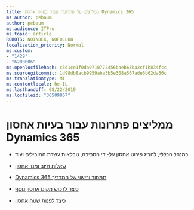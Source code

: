 ```yaml
---
title: ממליצים על פתרונות עבור בעיות אחסון Dynamics 365
ms.author: pebaum
author: pebaum
ms.audience: ITPro
ms.topic: article
ROBOTS: NOINDEX, NOFOLLOW
localization_priority: Normal
ms.custom:
- "1429"
- "6200006"
ms.openlocfilehash: c3d1ce1f0da0710772456baeb63ba2cf1b834fcc
ms.sourcegitcommit: 1d98db8acb9959aba3b5e308a567ade6b62da56c
ms.translationtype: MT
ms.contentlocale: he-IL
ms.lasthandoff: 08/22/2019
ms.locfileid: "36509867"
---
```

# <a name="recommend-solutions-for-dynamics-365-storage-issues"></a>ממליצים פתרונות עבור בעיות אחסון Dynamics 365

* כמנהל הכללי, להציג פירוט אחסון על-ידי הסביבה, טבלאות עשרת המובילים ועוד

* [שאלות חיוב ומנוי אחסון](https://docs.microsoft.com/dynamics365/customer-engagement/admin/contact-information-microsoft-dynamics-365-online-billing-support)

* [Dynamics 365 תמחור ורישוי של המדריך](https://dynamics.microsoft.com/pricing/)

* [כיצד לרכוש מקום אחסון נוסף](https://docs.microsoft.com/dynamics365/customer-engagement/admin/manage-storage#add-storage-to-dynamics-365-online)

* [כיצד לפנות שטח אחסון](https://docs.microsoft.com/dynamics365/customer-engagement/admin/free-storage-space)
